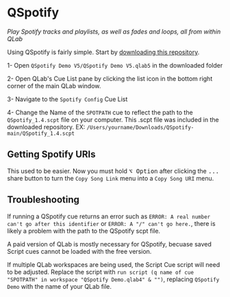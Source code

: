 # QSpotify

*Play Spotify tracks and playlists, as well as fades and loops, all from within QLab*

Using QSpotify is fairly simple. Start by [downloading this repository](https://github.com/sparks-alec/QSpotify/archive/refs/heads/main.zip).

1- Open `QSpotify Demo V5/QSpotify Demo V5.qlab5` in the downloaded folder

2- Open QLab's Cue List pane by clicking the list icon in the bottom right corner of the main QLab window.

3- Navigate to the `Spotify Config` Cue List

4- Change the Name of the `SPOTPATH` cue to reflect the path to the `QSpotify_1.4.scpt` file on your computer. This .scpt file was included in the downloaded repository. EX: `/Users/yourname/Downloads/QSpotify-main/QSpotify_1.4.scpt`

## Getting Spotify URIs
This used to be easier. Now you must hold <kbd>⌥ Option</kbd> after clicking the <kbd>...</kbd> share button to turn the `Copy Song Link` menu into a `Copy Song URI` menu.


## Troubleshooting

If running a QSpotify cue returns an error such as `ERROR: A real number can't go after this identifier` or `ERROR: A "/" can't go here.`, there is likely a problem with the path to the QSpotify scpt file.

A paid version of QLab is mostly necessary for QSpotify, becuase saved Script cues cannot be loaded with the free version.

If multiple QLab workspaces are being used, the Script Cue script will need to be adjusted. Replace the script with `run script (q name of cue "SPOTPATH" in workspace "QSpotify Demo.qlab4" & "")`, replacing `QSpotify Demo` with the name of your QLab file.


